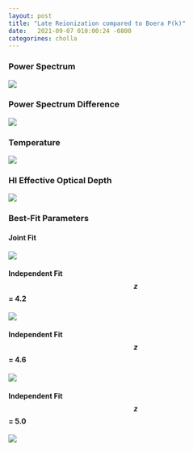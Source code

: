 ```yaml
---
layout: post
title: "Late Reionization compared to Boera P(k)"
date:   2021-09-07 010:00:24 -0800
categorines: cholla
---
```




### Power Spectrum


<img src="{{ site.url }}assets/images/flux_ps_zreion5p4.png"> 



### Power Spectrum Difference



<img src="{{ site.url }}assets/images/flux_ps_difference_zreion5p4.png"> 


### Temperature


<img src="{{ site.url }}assets/images/fig_T0_fit_to_boera_zreion5p4.png"> 



### HI Effective Optical Depth


<img src="{{ site.url }}assets/images/fig_tau_HI_fit_to_boera_zreion5p4.png">



### Best-Fit Parameters

#### Joint Fit 

<img src="{{ site.url }}assets/images/corner_late_joint.png">


#### Independent  Fit $$z$$ = 4.2

<img src="{{ site.url }}assets/images/corner_z4p2.png">

#### Independent  Fit $$z$$ = 4.6

<img src="{{ site.url }}assets/images/corner_z4p6.png">

#### Independent  Fit $$z$$ = 5.0

<img src="{{ site.url }}assets/images/corner_z5p0.png">


